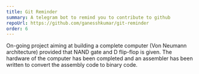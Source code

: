 ```yaml
---
title: Git Reminder
summary: A telegram bot to remind you to contribute to github
repoUrl: https://github.com/ganesshkumar/git-reminder
order: 6
---
```


On-going project aiming at building a complete computer (Von Neumann architecture) provided that NAND gate and D flip-flop is given. The hardware of the computer has been completed and an assembler has been written to convert the assembly code to binary code. 
